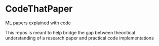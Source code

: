 # CodeThatPaper
ML papers explained with code

This repos is meant to help bridge the gap between theoritical understanding of a research paper and practical code implementations

